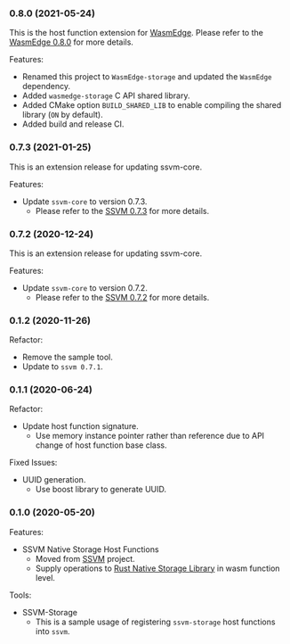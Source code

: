 ### 0.8.0 (2021-05-24)

This is the host function extension for [WasmEdge](https://github.com/WasmEdge/WasmEdge).
Please refer to the [WasmEdge 0.8.0](https://github.com/WasmEdge/WasmEdge/releases/tag/0.8.0) for more details.

Features:

* Renamed this project to `WasmEdge-storage` and updated the `WasmEdge` dependency.
* Added `wasmedge-storage` C API shared library.
* Added CMake option `BUILD_SHARED_LIB` to enable compiling the shared library (`ON` by default).
* Added build and release CI.

### 0.7.3 (2021-01-25)

This is an extension release for updating ssvm-core.

Features:

* Update `ssvm-core` to version 0.7.3.
  * Please refer to the [SSVM 0.7.3](https://github.com/second-state/SSVM/releases/tag/0.7.3) for more details.

### 0.7.2 (2020-12-24)

This is an extension release for updating ssvm-core.

Features:

* Update `ssvm-core` to version 0.7.2.
  * Please refer to the [SSVM 0.7.2](https://github.com/second-state/SSVM/releases/tag/0.7.2) for more details.

### 0.1.2 (2020-11-26)

Refactor:

* Remove the sample tool.
* Update to `ssvm 0.7.1`.


### 0.1.1 (2020-06-24)

Refactor:

* Update host function signature.
  * Use memory instance pointer rather than reference due to API change of host function base class.

Fixed Issues:

* UUID generation.
  * Use boost library to generate UUID.


### 0.1.0 (2020-05-20)

Features:

* SSVM Native Storage Host Functions
  * Moved from [SSVM](https://github.com/second-state/SSVM) project.
  * Supply operations to [Rust Native Storage Library](https://github.com/second-state/rust_native_storage_library) in wasm function level.

Tools:

* SSVM-Storage
  * This is a sample usage of registering `ssvm-storage` host functions into `ssvm`.
